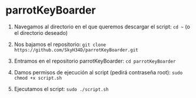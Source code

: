 # parrotKeyBoarder

1. Navegamos al directorio en el que queremos descargar el script: `cd ~` (o el directorio deseado)

5. Nos bajamos el repositorio: `git clone https://github.com/SkyH34D/parrotKeyBoarder.git`

6. Entramos en el repositorio parrotKeyBoarder: `cd parrotKeyBoarder`

7. Damos permisos de ejecución al script (pedirá contraseña root): `sudo chmod +x script.sh`

8. Ejecutamos el script: `sudo ./script.sh`
